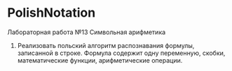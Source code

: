 # PolishNotation

Лабораторная работа №13
Символьная арифметика
1.	Реализовать польский алгоритм распознавания формулы, записанной в строке. Формула содержит одну переменную, скобки, математические функции, арифметические операции.
